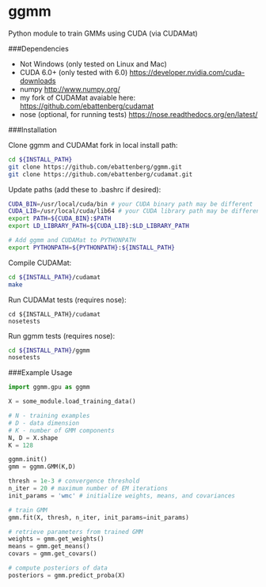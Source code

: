 ggmm
====

Python module to train GMMs using CUDA (via CUDAMat)

###Dependencies

* Not Windows (only tested on Linux and Mac)
* CUDA 6.0+ (only tested with 6.0) https://developer.nvidia.com/cuda-downloads
* numpy http://www.numpy.org/
* my fork of CUDAMat avaiable here: https://github.com/ebattenberg/cudamat
* nose (optional, for running tests) https://nose.readthedocs.org/en/latest/

###Installation

Clone ggmm and CUDAMat fork in local install path:
```bash
cd ${INSTALL_PATH}
git clone https://github.com/ebattenberg/ggmm.git
git clone https://github.com/ebattenberg/cudamat.git
```
Update paths (add these to .bashrc if desired):
```bash
CUDA_BIN=/usr/local/cuda/bin # your CUDA binary path may be different
CUDA_LIB=/usr/local/cuda/lib64 # your CUDA library path may be different
export PATH=${CUDA_BIN}:$PATH
export LD_LIBRARY_PATH=${CUDA_LIB}:$LD_LIBRARY_PATH

# Add ggmm and CUDAMat to PYTHONPATH
export PYTHONPATH=${PYTHONPATH}:${INSTALL_PATH}
```
Compile CUDAMat:
```bash
cd ${INSTALL_PATH}/cudamat
make
```
Run CUDAMat tests (requires nose):
```
cd ${INSTALL_PATH}/cudamat
nosetests
```
Run ggmm tests (requires nose):
```bash
cd ${INSTALL_PATH}/ggmm
nosetests
```

###Example Usage

```python
import ggmm.gpu as ggmm

X = some_module.load_training_data()

# N - training examples
# D - data dimension
# K - number of GMM components
N, D = X.shape 
K = 128

ggmm.init()
gmm = ggmm.GMM(K,D)

thresh = 1e-3 # convergence threshold
n_iter = 20 # maximum number of EM iterations
init_params = 'wmc' # initialize weights, means, and covariances

# train GMM
gmm.fit(X, thresh, n_iter, init_params=init_params)

# retrieve parameters from trained GMM
weights = gmm.get_weights()
means = gmm.get_means()
covars = gmm.get_covars()

# compute posteriors of data
posteriors = gmm.predict_proba(X)
```
